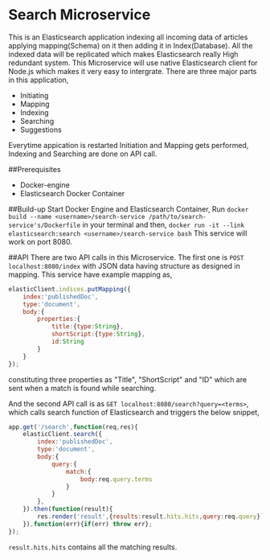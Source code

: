 # Search Microservice
This is an Elasticsearch application indexing all incoming data of articles applying mapping(Schema) on it then adding it in Index(Database). All the indexed data will be replicated which makes Elasticsearch really High redundant system.
This Microservice will use native Elasticsearch client for Node.js which makes it very easy to intergrate. There are three major parts in this application,
* Initiating
* Mapping
* Indexing
* Searching
* Suggestions

Everytime appication is restarted Initiation and Mapping gets performed, Indexing and Searching are done on API call.

##Prerequisites
* Docker-engine
* Elasticsearch Docker Container

##Build-up
Start Docker Engine and Elasticsearch Container,
Run
`docker build --name <username>/search-service /path/to/search-service's/Dockerfile`
in your terminal and then,
`docker run -it --link elasticsearch:search <username>/search-service bash`
This service will work on port 8080.

##API
There are two API calls in this Microservice. The first one is `POST localhost:8080/index` with JSON data having structure as designed in mapping. This service have example mapping as,
```javascript
elasticClient.indices.putMapping({
    index:'publishedDoc',
    type:'document',
    body:{
        properties:{
            title:{type:String},
            shortScript:{type:String},
            id:String
        }
    }
});
```
constituting three properties as "Title", "ShortScript" and "ID" which are sent when a match is found while searching.

And the second API call is as `GET localhost:8080/search?query=<terms>`, which calls search function of Elasticsearch and triggers the below snippet,
```javascript
app.get('/search',function(req,res){
    elasticClient.search({
        index:'publishedDoc',
        type:'document',
        body:{
            query:{
                match:{
                    body:req.query.terms
                }
            }
        },
    }).then(function(result){
        res.render('result',{results:result.hits.hits,query:req.query});
    }),function(err){if(err) throw err};
});
```
`result.hits.hits` contains all the matching results. 
